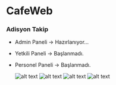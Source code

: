 <h1>CafeWeb</h1>
  <h3>Adisyon Takip</h3>
  <ul>
  <li><p>Admin Paneli -> Hazırlanıyor...</p></li>
  <li><p>Yetkili Paneli -> Başlanmadı.</p></li>
  <li><p>Personel Paneli -> Başlanmadı.</p></li>
  
  ![alt text](https://github.com/totor-iot/CafeWeb/blob/master/Pictures/Login1.png?raw=true)
  ![alt text](https://github.com/totor-iot/CafeWeb/blob/master/Pictures/AdminPaneli1.png?raw=true)
  ![alt text](https://github.com/totor-iot/CafeWeb/blob/master/Pictures/AdminPaneli3.png?raw=true)
  ![alt text](https://github.com/totor-iot/CafeWeb/blob/master/Pictures/AdminPaneli4.png?raw=true)
